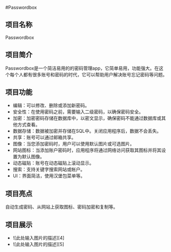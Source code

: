 #Passwordbox
## 项目名称
Passwordbox
## 项目简介
Passwordbox是一个简洁易用的的密码管理app，它简单易用，功能强大。在这个每个人都有很多账号和密码的时代，它可以帮助用户解决账号忘记密码等问题。
## 项目功能
- 编辑：可以修改、删除或添加新密码。
- 安全性：在使用密码之前，需要输入二级密码，以确保密码安全。
- 加密：加密密码存储在数据库中，以密文显示，确保密码不能通过数据库或其他方式查看。
- 数据存储：数据被加密并存储在SQL中。关闭应用程序后，数据不会丢失。
- 共享：账号可以通过邮箱共享。
- 图像：当您添加密码时，用户可以使用默认图片或可选图片。
- 网站图标：当添加账户密码时，应用程序将通过网络访问获取其图标并将其设置为默认图像。
- 动态磁贴：账号在动态磁贴上滚动显示。
- 搜索：支持关键字搜索网站或帐户。
- UI：界面简洁，使用汉堡包菜单等。
## 项目亮点
自动生成密码、从网站上获取图标、密码加密和复制等。
## 项目展示
- ![此处输入图片的描述][4]
- ![此处输入图片的描述][5]

